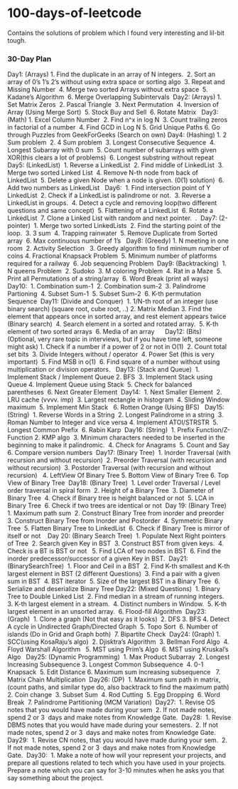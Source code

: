 # 100-days-of-leetcode
Contains the solutions of problem which I found very interesting and lil-bit tough.

### 30-Day Plan
Day1: (Arrays)
	1. Find the duplicate in an array of N integers. 
	2. Sort an array of 0’s 1’s 2’s without using extra space or sorting algo 
	3. Repeat and Missing Number 
	4. Merge two sorted Arrays without extra space 
	5. Kadane’s Algorithm 
	6. Merge Overlapping Subintervals 
Day2: (Arrays)
	1. Set Matrix Zeros 
	2. Pascal Triangle 
	3. Next Permutation 
	4. Inversion of Array (Using Merge Sort) 
	5. Stock Buy and Sell 
	6. Rotate Matrix  
Day3: (Math)
	1. Excel Column Number 
	2. Find n^x in log N 
	3. Count trailing zeros in factorial of a number 
	4. Find GCD in Log N
	5. Grid Unique Paths
	6. Go through Puzzles from GeekForGeeks (Search on own)
Day4: (Hashing)
	1. 2 Sum problem 
	2. 4 Sum problem 
	3. Longest Consecutive Sequence 
	4. Longest Subarray with 0 sum 
	5. Count number of subarrays with given XOR(this clears a lot of problems) 
	6. Longest substring without repeat 
Day5: (LinkedList) 
	1. Reverse a LinkedList 
	2. Find middle of LinkedList 
	3. Merge two sorted Linked List 
	4. Remove N-th node from back of LinkedList 
	5. Delete a given Node when a node is given. (0(1) solution) 
	6. Add two numbers as LinkedList  
Day6: 
	1. Find intersection point of Y LinkedList 
	2. Check if a LinkedList is palindrome or not. 
	3. Reverse a LinkedList in groups. 
	4. Detect a cycle and removing loop(two different questions and same concept) 
	5. Flattening of a LinkedList 
	6. Rotate a LinkedList 
	7. Clone a Linked List with random and next pointer. 
	. 
Day7: (2-pointer) 
	1. Merge two sorted LinkedLists 
	2. Find the starting point of the loop. 
	3. 3 sum 
	4. Trapping rainwater 
	5. Remove Duplicate from Sorted array 
	6. Max continuous number of 1’s  
Day8: (Greedy)
	1. N meeting in one room 
	2. Activity Selection  
	3. Greedy algorithm to find minimum number of coins
	4. Fractional Knapsack Problem 
	5. Minimum number of platforms required for a railway 
	6. Job sequencing Problem 
Day9: (Backtracking) 
	1. N queens Problem 
	2. Sudoko 
	3. M coloring Problem 
	4. Rat in a Maze 
	5. Print all Permutations of a string/array 
	6. Word Break (print all ways)  
Day10: 
	1. Combination sum-1 
	2. Combination sum-2 
	3. Palindrome Partioning 
	4. Subset Sum-1 
	5. Subset Sum-2 
	6. K-th permutation Sequence 
Day11: (Divide and Conquer) 
	1. 1/N-th root of an integer (use binary search) (square root, cube root, ..)
	2. Matrix Median
	3. Find the element that appears once in sorted array, and rest element appears twice (Binary search) 
	4. Search element in a sorted and rotated array. 
	5. K-th element of two sorted arrays 
	6. Media of an array     
Day12: (Bits) (Optional, very rare topic in interviews, but if you have time left, someone might ask)
	1. Check if a number if a power of 2 or not in O(1) 
	2. Count total set bits 
	3. Divide Integers without / operator 
	4. Power Set (this is very important) 
	5. Find MSB in o(1) 
	6. Find square of a number without using multiplication or division operators.  
Day13: (Stack and Queue) 
	1. Implement Stack / Implement Queue
	2. BFS 
	3. Implement Stack using Queue
	4. Implement Queue using Stack 
	5. Check for balanced parentheses 
	6. Next Greater Element 
Day14: 
	1. Next Smaller Element 
	2. LRU cache (vvvv. imp) 
	3. Largest rectangle in histogram 
	4. Sliding Window maximum 
	5. Implement Min Stack  
	6. Rotten Orange (Using BFS)  
Day15: (String) 
	1. Reverse Words in a String 
	2. Longest Palindrome in a string 
	3. Roman Number to Integer and vice versa
	4. Implement ATOI/STRSTR 
	5. Longest Common Prefix 
	6. Rabin Karp 
Day16: (String) 
	1. Prefix Function/Z-Function
	2. KMP algo 
	3. Minimum characters needed to be inserted in the beginning to make it palindromic. 
	4. Check for Anagrams 
	5. Count and Say 
	6. Compare version numbers 
Day17: (Binary Tree) 
	1. Inorder Traversal (with recursion and without recursion) 
	2. Preorder Traversal (with recursion and without recursion) 
	3. Postorder Traversal (with recursion and without recursion)  
	4. LeftView Of Binary Tree
	5. Bottom View of Binary Tree
	6. Top View of Binary Tree 
Day18: (Binary Tree) 
	1. Level order Traversal / Level order traversal in spiral form 
	2. Height of a Binary Tree 
	3. Diameter of Binary Tree 
	4. Check if Binary tree is height balanced or not 
	5. LCA in Binary Tree 
	6. Check if two trees are identical or not 
Day 19: (Binary Tree) 
	1. Maximum path sum 
	2. Construct Binary Tree from inorder and preorder 
	3. Construct Binary Tree from Inorder and Postorder 
	4. Symmetric Binary Tree 
	5. Flatten Binary Tree to LinkedList 
	6. Check if Binary Tree is mirror of itself or not   
Day 20: (Binary Search Tree) 
	1. Populate Next Right pointers of Tree 
	2. Search given Key in BST 
	3. Construct BST from given keys. 
	4. Check is a BT is BST or not  
	5. Find LCA of two nodes in BST 
	6. Find the inorder predecessor/successor of a given Key in BST. 
Day21: (BinarySearchTree) 
	1. Floor and Ceil in a BST 
	2. Find K-th smallest and K-th largest element in BST (2 different Questions) 
	3. Find a pair with a given sum in BST 
	4. BST iterator 
	5. Size of the largest BST in a Binary Tree 
	6. Serialize and deserialize Binary Tree
Day22: (Mixed Questions) 
	1. Binary Tree to Double Linked List 
	2. Find median in a stream of running integers. 
	3. K-th largest element in a stream. 
	4. Distinct numbers in Window. 
	5. K-th largest element in an unsorted array. 
	6. Flood-fill Algorithm 
Day23: (Graph) 
	1. Clone a graph (Not that easy as it looks) 
	2. DFS
	3. BFS
	4. Detect A cycle in Undirected Graph/Directed Graph 
	5. Topo Sort 
	6. Number of islands (Do in Grid and Graph both) 
	7. Bipartite Check 
Day24: (Graph)
	1. SCC(using KosaRaju’s algo) 
	2. Djisktra’s Algorithm 
	3. Bellman Ford Algo 
	4. Floyd Warshall Algorithm  
	5. MST using Prim’s Algo 
	6. MST using Kruskal’s Algo  
Day25: (Dynamic Programming) 
	1. Max Product Subarray 
	2. Longest Increasing Subsequence
	3. Longest Common Subsequence 
	4. 0-1 Knapsack 
	5. Edit Distance
	6. Maximum sum increasing subsequence  
	7. Matrix Chain Multiplication 
Day26: (DP) 
	1. Maximum sum path in matrix, (count paths, and similar type do, also backtrack to find the maximum path) 
	2. Coin change 
	3. Subset Sum 
	4. Rod Cutting 
	5. Egg Dropping 
	6. Word Break 
	7. Palindrome Partitioning (MCM Variation) 
Day27: 
	1. Revise OS notes that you would have made during your sem 
	2. If not made notes, spend 2 or 3  days and make notes from Knowledge Gate. 
Day28: 
	1. Revise DBMS notes that you would have made during your semesters. 
	2. If not made notes, spend 2 or 3  days and make notes from Knowledge Gate. 
Day29: 
	1. Revise CN notes, that you would have made during your sem. 
	2. If not made notes, spend 2 or 3  days and make notes from Knowledge Gate. 
Day30: 
	1. Make a note of how will your represent your projects, and prepare all questions related to tech which you have used in your projects. Prepare a note which you can say for 3-10 minutes when he asks you that say something about the project. 
